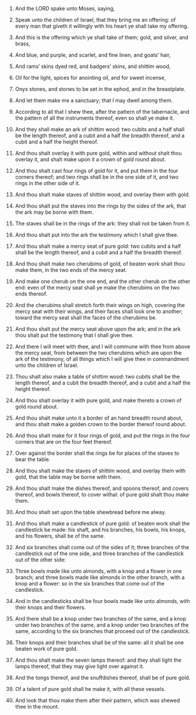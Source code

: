 1. And the LORD spake unto Moses, saying,

2. Speak unto the
children of Israel, that they bring me an offering: of every man that
giveth it willingly with his heart ye shall take my offering.

3. And this is the offering which ye shall take of them; gold, and
silver, and brass,

4. And blue, and purple, and scarlet, and fine
linen, and goats’ hair,

5. And rams’ skins dyed red, and badgers’
skins, and shittim wood,

6. Oil for the light, spices for anointing
oil, and for sweet incense,

7. Onyx stones, and stones to be set in
the ephod, and in the breastplate.

8. And let them make me a sanctuary; that I may dwell among them.

9. According to all that I shew thee, after the pattern of the
tabernacle, and the pattern of all the instruments thereof, even so
shall ye make it.

10. And they shall make an ark of shittim wood: two cubits and a
half shall be the length thereof, and a cubit and a half the breadth
thereof, and a cubit and a half the height thereof.

11. And thou shalt overlay it with pure gold, within and without
shalt thou overlay it, and shalt make upon it a crown of gold round
about.

12. And thou shalt cast four rings of gold for it, and put them in
the four corners thereof; and two rings shall be in the one side of
it, and two rings in the other side of it.

13. And thou shalt make staves of shittim wood, and overlay them
with gold.

14. And thou shalt put the staves into the rings by the sides of the
ark, that the ark may be borne with them.

15. The staves shall be in the rings of the ark: they shall not be
taken from it.

16. And thou shalt put into the ark the testimony which I shall give
thee.

17. And thou shalt make a mercy seat of pure gold: two cubits and a
half shall be the length thereof, and a cubit and a half the breadth
thereof.

18. And thou shalt make two cherubims of gold, of beaten work shalt
thou make them, in the two ends of the mercy seat.

19. And make one cherub on the one end, and the other cherub on the
other end: even of the mercy seat shall ye make the cherubims on the
two ends thereof.

20. And the cherubims shall stretch forth their wings on high,
covering the mercy seat with their wings, and their faces shall look
one to another; toward the mercy seat shall the faces of the cherubims
be.

21. And thou shalt put the mercy seat above upon the ark; and in the
ark thou shalt put the testimony that I shall give thee.

22. And there I will meet with thee, and I will commune with thee
from above the mercy seat, from between the two cherubims which are
upon the ark of the testimony, of all things which I will give thee in
commandment unto the children of Israel.

23. Thou shalt also make a table of shittim wood: two cubits shall
be the length thereof, and a cubit the breadth thereof, and a cubit
and a half the height thereof.

24. And thou shalt overlay it with pure gold, and make thereto a
crown of gold round about.

25. And thou shalt make unto it a border of an hand breadth round
about, and thou shalt make a golden crown to the border thereof round
about.

26. And thou shalt make for it four rings of gold, and put the rings
in the four corners that are on the four feet thereof.

27. Over against the border shall the rings be for places of the
staves to bear the table.

28. And thou shalt make the staves of shittim wood, and overlay them
with gold, that the table may be borne with them.

29. And thou shalt make the dishes thereof, and spoons thereof, and
covers thereof, and bowls thereof, to cover withal: of pure gold shalt
thou make them.

30. And thou shalt set upon the table shewbread before me alway.

31. And thou shalt make a candlestick of pure gold: of beaten work
shall the candlestick be made: his shaft, and his branches, his bowls,
his knops, and his flowers, shall be of the same.

32. And six branches shall come out of the sides of it; three
branches of the candlestick out of the one side, and three branches of
the candlestick out of the other side:

33. Three bowls made like
unto almonds, with a knop and a flower in one branch; and three bowls
made like almonds in the other branch, with a knop and a flower: so in
the six branches that come out of the candlestick.

34. And in the candlesticks shall be four bowls made like unto
almonds, with their knops and their flowers.

35. And there shall be a knop under two branches of the same, and a
knop under two branches of the same, and a knop under two branches of
the same, according to the six branches that proceed out of the
candlestick.

36. Their knops and their branches shall be of the same: all it
shall be one beaten work of pure gold.

37. And thou shalt make the seven lamps thereof: and they shall
light the lamps thereof, that they may give light over against it.

38. And the tongs thereof, and the snuffdishes thereof, shall be of
pure gold.

39. Of a talent of pure gold shall he make it, with all these
vessels.

40. And look that thou make them after their pattern, which was
shewed thee in the mount.